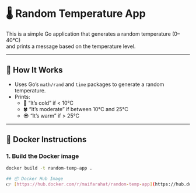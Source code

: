 # 🌡️ Random Temperature App

This is a simple Go application that generates a random temperature (0–40°C)  
and prints a message based on the temperature level.

---

## 🚀 How It Works

- Uses Go’s `math/rand` and `time` packages to generate a random temperature.  
- Prints:
  - 🥶 “It’s cold” if < 10°C  
  - 🍀 “It’s moderate” if between 10°C and 25°C  
  - 😎 “It’s warm” if > 25°C

---

## 🐳 Docker Instructions

### 1. Build the Docker image
```bash
docker build -t random-temp-app .

## 📦 Docker Hub Image
👉 [https://hub.docker.com/r/maifarahat/random-temp-app](https://hub.docker.com/r/maifarahat/random-temp-app)
